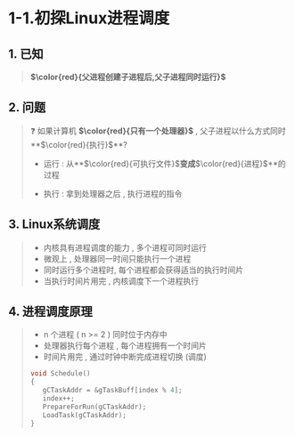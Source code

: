 # 1-1.初探Linux进程调度

## 1. 已知

>**$\color{red}{父进程创建子进程后,父子进程同时运行}$**

## 2. 问题

>❓ 如果计算机 **$\color{red}{只有一个处理器}$** , 父子进程以什么方式同时**$\color{red}{执行}$**?
>
>- 运行 : 从**$\color{red}{可执行文件}$**变成**$\color{red}{进程}$**的过程
>
>- 执行 : 拿到处理器之后 , 执行进程的指令

## 3. Linux系统调度

>- 内核具有进程调度的能力 , 多个进程可同时运行
>- 微观上 , 处理器同一时间只能执行一个进程
>- 同时运行多个进程时,  每个进程都会获得适当的执行时间片
>- 当执行时间片用完 , 内核调度下一个进程执行

## 4. 进程调度原理

>- n 个进程 ( n >= 2 ) 同时位于内存中
>- 处理器执行每个进程 , 每个进程拥有一个时间片
>- 时间片用完 , 通过时钟中断完成进程切换 (调度)
>
>```c++
>void Schedule()
>{
>    gCTaskAddr = &gTaskBuff[index % 4];
>    index++;
>    PrepareForRun(gCTaskAddr);
>    LoadTask(gCTaskAddr);
>}
>```
>
>
